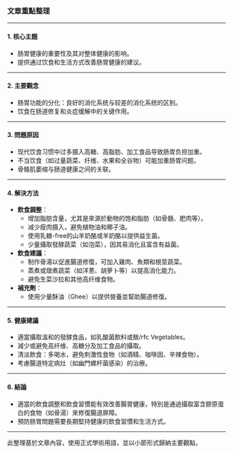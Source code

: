 ### 文章重點整理

---

#### 1. **核心主題**
- 肠胃健康的重要性及其对整体健康的影响。
- 提供通过饮食和生活方式改善肠胃健康的建议。

---

#### 2. **主要觀念**
- 肠胃功能的分化：良好的消化系统与较差的消化系统的区别。
- 饮食在肠道修复和炎症缓解中的关键作用。

---

#### 3. **問題原因**
- 现代饮食习惯中过多摄入高糖、高脂肪、加工食品导致肠胃负担加重。
- 不当饮食（如过量蔬菜、纤维、水果和全谷物）可能加重肠胃问题。
- 骨骼肌萎缩与肠道健康之间的关联。

---

#### 4. **解決方法**
- **飲食調整**：
  - 增加脂肪含量，尤其是來源於動物的饱和脂肪（如骨髓、肥肉等）。
  - 减少瘦肉摄入，避免植物油和椰子油。
  - 使用乳糖-free的山羊奶酪或羊奶酪以提供益生菌。
  - 少量攝取發酵蔬菜（如泡菜），因其易消化且富含有益菌。
- **飲食建議**：
  - 制作骨湯以促進腸道修復，可加入雞肉、魚類和根莖蔬菜。
  - 蒸煮或燉煮蔬菜（如洋蔥、胡萝卜等）以提高消化能力。
  - 避免生菜沙拉和其他高纤维食物。
- **補充劑**：
  - 使用少量酥油（Ghee）以提供營養並幫助腸道修復。

---

#### 5. **健康建議**
- 適當攝取溫和的發酵食品，如乳酸菌飲料或酦/rfc Vegetables。
- 減少或避免高纤维、高糖分及加工食品的攝取。
- 清淡飲食：多喝水，避免刺激性食物（如酒精、咖啡因、辛辣食物）。
- 考慮腸道特定病灶（如幽門螺杆菌感染）的治療。

---

#### 6. **結論**
- 適當的飲食調整和飲食習慣能有效改善腸胃健康，特別是通過攝取富含膠原蛋白的食物（如骨湯）來修復腸道屏障。
- 預防肠胃問題需要長期堅持健康的飲食習慣和生活方式。

---

此整理基於文章內容，使用正式學術用語，並以小節形式歸納主要觀點。